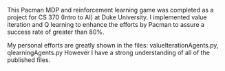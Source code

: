 This Pacman MDP and reinforcement learning game was completed as a project for CS 370 (Intro to AI) at Duke University. 
I implemented value iteration and Q learning to enhance the efforts by Pacman to assure a success rate of greater than 80%.

My personal efforts are greatly shown in the files: valueIterationAgents.py, qlearningAgents.py
However I have a strong understanding of all of the published files.
